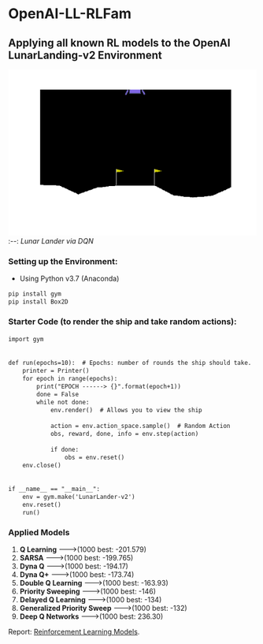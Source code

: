 # OpenAI-LL-RLFam
<h2>Applying all known RL models to the OpenAI LunarLanding-v2 Environment</h2>

![DQN](./LL_DQN.gif)
:--:
*Lunar Lander via DQN*

<h3>Setting up the Environment:</h3>
<ul>
  <li>Using Python v3.7 (Anaconda)</li>
</ul>

    pip install gym
    pip install Box2D

<h3>Starter Code (to render the ship and take random actions):</h3>

    import gym


    def run(epochs=10):  # Epochs: number of rounds the ship should take.
        printer = Printer()
        for epoch in range(epochs):
            print("EPOCH ------> {}".format(epoch+1))
            done = False
            while not done:
                env.render()  # Allows you to view the ship
                
                action = env.action_space.sample()  # Random Action
                obs, reward, done, info = env.step(action)

                if done:
                    obs = env.reset()
        env.close()


    if __name__ == "__main__":
        env = gym.make('LunarLander-v2')
        env.reset()
        run()

<h3>Applied Models</h3>
<ol>
  <li><b>Q Learning</b>       --->(1000 best: -201.579)</li>
  <li><b>SARSA</b>            --->(1000 best: -199.765)</li>
  <li><b>Dyna Q</b>           --->(1000 best: -194.17)</li>
  <li><b>Dyna Q+</b>          --->(1000 best: -173.74)</li>
  <li><b>Double Q Learning</b>       --->(1000 best: -163.93)</li>
  <li><b>Priority Sweeping</b>       --->(1000 best: -146)</li>
  <li><b>Delayed Q Learning</b>       --->(1000 best: -134)</li>
  <li><b>Generalized Priority Sweep</b>       --->(1000 best: -132)</li>
  <li><b>Deep Q Networks</b>  --->(1000 best: 236.30)</li>
</ol>

Report:
[Reinforcement Learning Models](https://docs.google.com/document/d/e/2PACX-1vT93-GN6mdClP1zJeyTQUk2YdvQiipTWF4P3O8rW2fca_JH6bMEyQUf8SWP5oTRUD1VP96l5-bfPzYg/pub).
